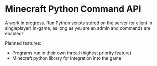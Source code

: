 # Minecraft Python Command API
A work in progress. Run Python scripts stored on the server (or client in singleplayer) in-game, as long as you are an admin and commands are enabled!

Planned features:
- Programs run in their own thread (highest priority feature)
- Minecraft python library for integration into the game
